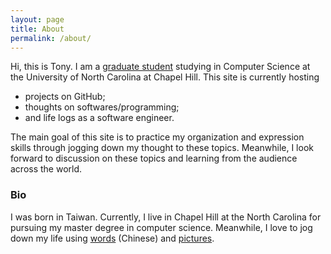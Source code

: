```yaml
---
layout: page
title: About
permalink: /about/
---
```


Hi, this is Tony. I am a [graduate student](https://cs.unc.edu/~chunwei/) studying in Computer Science at the University of North Carolina at Chapel Hill. This site is currently hosting

* projects on GitHub;
* thoughts on softwares/programming;
* and life logs as a software engineer.

The main goal of this site is to practice my organization and expression skills through jogging down my thought to these topics. Meanwhile, I look forward to discussion on these topics and learning from the audience across the world.

### Bio

I was born in Taiwan. Currently, I live in Chapel Hill at the North Carolina for pursuing my master degree in computer science. Meanwhile, I love to jog down my life using [words](https://chunweiliu.wordpress.com) (Chinese) and [pictures](https://instagram.com/chunweiliu/).